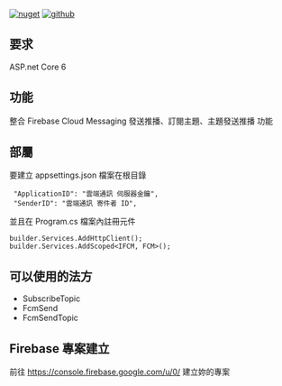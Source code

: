 [![nuget](https://img.shields.io/badge/nuget-ozakboy.FCM-blue)](https://www.nuget.org/packages/Ozakboy.FCM/) [![github](https://img.shields.io/badge/github-ozakboy.FCM-blue)](https://github.com/ozakboy/ozakboy.FCM/)
 
## 要求

ASP.net Core 6

## 功能

整合 Firebase Cloud Messaging  發送推播、訂閱主題、主題發送推播 功能


## 部屬

要建立 appsettings.json  檔案在根目錄

```
 "ApplicationID": "雲端通訊 伺服器金鑰",
 "SenderID": "雲端通訊 寄件者 ID",
```

並且在 Program.cs 檔案內註冊元件

```
builder.Services.AddHttpClient();
builder.Services.AddScoped<IFCM, FCM>();
```

## 可以使用的法方

* SubscribeTopic
* FcmSend
* FcmSendTopic

## Firebase 專案建立

前往 https://console.firebase.google.com/u/0/  建立妳的專案
